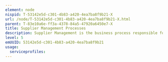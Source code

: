 ```yaml
---
element: node
nispid: T-53142e5d-c301-4b83-a420-4ea7ba8f9b21-X
url: /node/T-53142e5d-c301-4b83-a420-4ea7ba8f9b21-X.html
parent: T-83e10a6e-ff3a-4378-84a5-47920a6450e7-X
title: Supplier Management Processes
description: Supplier Management is the business process responsible for obtaining value for money from suppliers, ensuring that all contracts and agreements with suppliers support the needs of the business, and that all suppliers meet their contractual commitments. The purpose of the Supplier Management process is to obtain value for money from suppliers and to ensure that suppliers perform to the targets contained within their contracts and agreements, while conforming to all of the terms and conditions. The Supplier and Contract Database (SCD) is a vital source of information on suppliers and contracts and should contain all of the information necessary for the management of suppliers, contracts and their associated services.
level: 5
emUUID: 53142e5d-c301-4b83-a420-4ea7ba8f9b21
usage:
  serviceprofiles:
---
```

